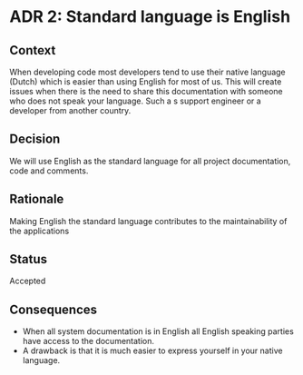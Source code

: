 # ADR 2: Standard language is English

## Context

When developing code most developers tend to use their native language (Dutch) which is easier than using English for most of us. This will create issues when there is the need to share this documentation with someone who does not speak your language. Such a s support engineer or a developer from another country.

## Decision

We will use English as the standard language for all project documentation, code and comments.

## Rationale

Making English the standard language contributes to the maintainability of the applications

## Status

Accepted

## Consequences

* When all system documentation is in English all English speaking parties have access to the documentation.
* A drawback is that it is much easier to express yourself in your native language.
